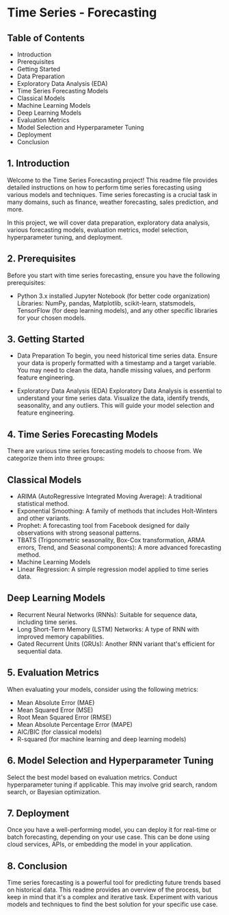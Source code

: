 # Time Series - Forecasting
## Table of Contents
- Introduction
- Prerequisites
- Getting Started
- Data Preparation
- Exploratory Data Analysis (EDA)
- Time Series Forecasting Models
- Classical Models
- Machine Learning Models
- Deep Learning Models
- Evaluation Metrics
- Model Selection and Hyperparameter Tuning
- Deployment
- Conclusion

## 1. Introduction
Welcome to the Time Series Forecasting project! This readme file provides detailed instructions on how to perform time series forecasting using various models and techniques. Time series forecasting is a crucial task in many domains, such as finance, weather forecasting, sales prediction, and more.

In this project, we will cover data preparation, exploratory data analysis, various forecasting models, evaluation metrics, model selection, hyperparameter tuning, and deployment.

## 2. Prerequisites
Before you start with time series forecasting, ensure you have the following prerequisites:

- Python 3.x installed
Jupyter Notebook (for better code organization)
Libraries: NumPy, pandas, Matplotlib, scikit-learn, statsmodels, TensorFlow (for deep learning models), and any other specific libraries for your chosen models.
## 3. Getting Started
- Data Preparation
To begin, you need historical time series data. Ensure your data is properly formatted with a timestamp and a target variable. You may need to clean the data, handle missing values, and perform feature engineering.

- Exploratory Data Analysis (EDA)
Exploratory Data Analysis is essential to understand your time series data. Visualize the data, identify trends, seasonality, and any outliers. This will guide your model selection and feature engineering.

## 4. Time Series Forecasting Models
There are various time series forecasting models to choose from. We categorize them into three groups:

## Classical Models
- ARIMA (AutoRegressive Integrated Moving Average): A traditional statistical method.
- Exponential Smoothing: A family of methods that includes Holt-Winters and other variants.
- Prophet: A forecasting tool from Facebook designed for daily observations with strong seasonal patterns.
- TBATS (Trigonometric seasonality, Box-Cox transformation, ARMA errors, Trend, and Seasonal components): A more advanced forecasting method.
- Machine Learning Models
- Linear Regression: A simple regression model applied to time series data.

## Deep Learning Models
- Recurrent Neural Networks (RNNs): Suitable for sequence data, including time series.
- Long Short-Term Memory (LSTM) Networks: A type of RNN with improved memory capabilities.
- Gated Recurrent Units (GRUs): Another RNN variant that's efficient for sequential data.
## 5. Evaluation Metrics
When evaluating your models, consider using the following metrics:

- Mean Absolute Error (MAE)
- Mean Squared Error (MSE)
- Root Mean Squared Error (RMSE)
- Mean Absolute Percentage Error (MAPE)
- AIC/BIC (for classical models)
- R-squared (for machine learning and deep learning models)
## 6. Model Selection and Hyperparameter Tuning
Select the best model based on evaluation metrics. Conduct hyperparameter tuning if applicable. This may involve grid search, random search, or Bayesian optimization.

## 7. Deployment
Once you have a well-performing model, you can deploy it for real-time or batch forecasting, depending on your use case. This can be done using cloud services, APIs, or embedding the model in your application.

## 8. Conclusion
Time series forecasting is a powerful tool for predicting future trends based on historical data. This readme provides an overview of the process, but keep in mind that it's a complex and iterative task. Experiment with various models and techniques to find the best solution for your specific use case.
